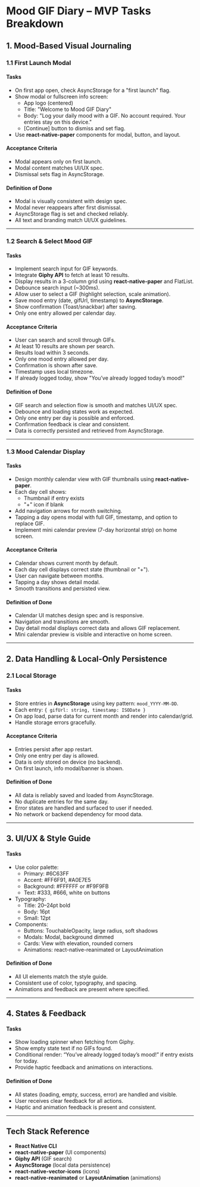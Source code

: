 # Mood GIF Diary – MVP Tasks Breakdown

## 1. Mood-Based Visual Journaling

### 1.1 First Launch Modal

#### Tasks

- On first app open, check AsyncStorage for a "first launch" flag.
- Show modal or fullscreen info screen:
  - App logo (centered)
  - Title: "Welcome to Mood GIF Diary"
  - Body: "Log your daily mood with a GIF. No account required. Your entries stay on this device."
  - [Continue] button to dismiss and set flag.
- Use **react-native-paper** components for modal, button, and layout.

#### Acceptance Criteria

- Modal appears only on first launch.
- Modal content matches UI/UX spec.
- Dismissal sets flag in AsyncStorage.

#### Definition of Done

- Modal is visually consistent with design spec.
- Modal never reappears after first dismissal.
- AsyncStorage flag is set and checked reliably.
- All text and branding match UI/UX guidelines.

---

### 1.2 Search & Select Mood GIF

#### Tasks

- Implement search input for GIF keywords.
- Integrate **Giphy API** to fetch at least 10 results.
- Display results in a 3-column grid using **react-native-paper** and FlatList.
- Debounce search input (~300ms).
- Allow user to select a GIF (highlight selection, scale animation).
- Save mood entry (date, gifUrl, timestamp) to **AsyncStorage**.
- Show confirmation (Toast/snackbar) after saving.
- Only one entry allowed per calendar day.

#### Acceptance Criteria

- User can search and scroll through GIFs.
- At least 10 results are shown per search.
- Results load within 3 seconds.
- Only one mood entry allowed per day.
- Confirmation is shown after save.
- Timestamp uses local timezone.
- If already logged today, show "You’ve already logged today’s mood!"

#### Definition of Done

- GIF search and selection flow is smooth and matches UI/UX spec.
- Debounce and loading states work as expected.
- Only one entry per day is possible and enforced.
- Confirmation feedback is clear and consistent.
- Data is correctly persisted and retrieved from AsyncStorage.

---

### 1.3 Mood Calendar Display

#### Tasks

- Design monthly calendar view with GIF thumbnails using **react-native-paper**.
- Each day cell shows:
  - Thumbnail if entry exists
  - "+" icon if blank
- Add navigation arrows for month switching.
- Tapping a day opens modal with full GIF, timestamp, and option to replace GIF.
- Implement mini calendar preview (7-day horizontal strip) on home screen.

#### Acceptance Criteria

- Calendar shows current month by default.
- Each day cell displays correct state (thumbnail or "+").
- User can navigate between months.
- Tapping a day shows detail modal.
- Smooth transitions and persisted view.

#### Definition of Done

- Calendar UI matches design spec and is responsive.
- Navigation and transitions are smooth.
- Day detail modal displays correct data and allows GIF replacement.
- Mini calendar preview is visible and interactive on home screen.

---

## 2. Data Handling & Local-Only Persistence

### 2.1 Local Storage

#### Tasks

- Store entries in **AsyncStorage** using key pattern: `mood_YYYY-MM-DD`.
- Each entry: `{ gifUrl: string, timestamp: ISODate }`
- On app load, parse data for current month and render into calendar/grid.
- Handle storage errors gracefully.

#### Acceptance Criteria

- Entries persist after app restart.
- Only one entry per day is allowed.
- Data is only stored on device (no backend).
- On first launch, info modal/banner is shown.

#### Definition of Done

- All data is reliably saved and loaded from AsyncStorage.
- No duplicate entries for the same day.
- Error states are handled and surfaced to user if needed.
- No network or backend dependency for mood data.

---

## 3. UI/UX & Style Guide

#### Tasks

- Use color palette:
  - Primary: #6C63FF
  - Accent: #FF6F91, #A0E7E5
  - Background: #FFFFFF or #F9F9FB
  - Text: #333, #666, white on buttons
- Typography:
  - Title: 20–24pt bold
  - Body: 16pt
  - Small: 12pt
- Components:
  - Buttons: TouchableOpacity, large radius, soft shadows
  - Modals: Modal, background dimmed
  - Cards: View with elevation, rounded corners
  - Animations: react-native-reanimated or LayoutAnimation

#### Definition of Done

- All UI elements match the style guide.
- Consistent use of color, typography, and spacing.
- Animations and feedback are present where specified.

---

## 4. States & Feedback

#### Tasks

- Show loading spinner when fetching from Giphy.
- Show empty state text if no GIFs found.
- Conditional render: “You’ve already logged today’s mood!” if entry exists for today.
- Provide haptic feedback and animations on interactions.

#### Definition of Done

- All states (loading, empty, success, error) are handled and visible.
- User receives clear feedback for all actions.
- Haptic and animation feedback is present and consistent.

---

## Tech Stack Reference

- **React Native CLI**
- **react-native-paper** (UI components)
- **Giphy API** (GIF search)
- **AsyncStorage** (local data persistence)
- **react-native-vector-icons** (icons)
- **react-native-reanimated** or **LayoutAnimation** (animations)
